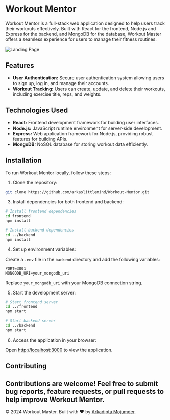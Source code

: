 
# Workout Mentor

Workout Mentor is a full-stack web application designed to help users track their workouts effectively. Built with React for the frontend, Node.js and Express for the backend, and MongoDB for the database, Workout Master offers a seamless experience for users to manage their fitness routines.

![Landing Page](https://github.com/arkaslittlemind/MERN-Tracker/assets/73486782/c4fbce1b-c305-43da-a767-7be35527d8e9)


## Features

- **User Authentication:** Secure user authentication system allowing users to sign up, log in, and manage their accounts.
- **Workout Tracking:** Users can create, update, and delete their workouts, including exercise title, reps, and weights.

## Technologies Used

- **React:** Frontend development framework for building user interfaces.
- **Node.js:** JavaScript runtime environment for server-side development.
- **Express:** Web application framework for Node.js, providing robust features for building APIs.
- **MongoDB:** NoSQL database for storing workout data efficiently.

## Installation

To run Workout Mentor locally, follow these steps:

1. Clone the repository:

```bash
git clone https://github.com/arkaslittlemind/Workout-Mentor.git
```

3. Install dependencies for both frontend and backend:

```bash
# Install frontend dependencies
cd frontend
npm install

# Install backend dependencies
cd ../backend
npm install
```

4. Set up environment variables:

Create a `.env` file in the `backend` directory and add the following variables:

```
PORT=3001
MONGODB_URI=your_mongodb_uri

```
Replace `your_mongodb_uri` with your MongoDB connection string.

5. Start the development server:

```bash
# Start frontend server
cd ../frontend
npm start

# Start backend server
cd ../backend
npm start
```

6. Access the application in your browser:

Open [http://localhost:3000](http://localhost:3000) to view the application.

## Contributing

Contributions are welcome! Feel free to submit bug reports, feature requests, or pull requests to help improve Workout Mentor.
---

© 2024 Workout Master. Built with ❤️ by [Arkadipta Mojumder](https://github.com/arkaslittlemind).
